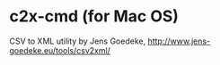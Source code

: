 # c2x-cmd (for Mac OS)
CSV to XML utility by Jens Goedeke, http://www.jens-goedeke.eu/tools/csv2xml/
